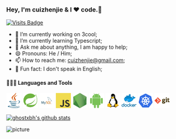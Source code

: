 ### Hey, I'm cuizhenjie & I ❤️ code.👋

[![Visits Badge](https://badges.pufler.dev/visits/sciencepal/sciencepal)](https://badges.pufler.dev/visits/sciencepal/sciencepal)

- 🔭 I’m currently working on 3cool;
- 🌱 I’m currently learning Typescript;
- 💬 Ask me about anything, I am happy to help;
- 😄 Pronouns: He / Him;
- 📫 How to reach me: cuizhenjie@gmail.com;
- 🎉 Fun fact: I don't speak in English;

#### 👨🏻‍💻 Languages and Tools <br />
<code><img height="40" src="https://raw.githubusercontent.com/github/explore/80688e429a7d4ef2fca1e82350fe8e3517d3494d/topics/java/java.png"></code>
<code><img height="40" src="https://raw.githubusercontent.com/github/explore/80688e429a7d4ef2fca1e82350fe8e3517d3494d/topics/spring-boot/spring-boot.png"></code>
<code><img height="40" src="https://raw.githubusercontent.com/github/explore/80688e429a7d4ef2fca1e82350fe8e3517d3494d/topics/mysql/mysql.png"></code>
<code><img height="40" src="https://raw.githubusercontent.com/github/explore/80688e429a7d4ef2fca1e82350fe8e3517d3494d/topics/javascript/javascript.png"></code>
<code><img height="40" src="https://raw.githubusercontent.com/github/explore/80688e429a7d4ef2fca1e82350fe8e3517d3494d/topics/nodejs/nodejs.png"></code>
<code><img height="40" src="https://raw.githubusercontent.com/github/explore/80688e429a7d4ef2fca1e82350fe8e3517d3494d/topics/android/android.png"></code>
<code><img height="40" src="https://raw.githubusercontent.com/github/explore/80688e429a7d4ef2fca1e82350fe8e3517d3494d/topics/linux/linux.png"></code>
<code><img height="40" src="https://raw.githubusercontent.com/github/explore/80688e429a7d4ef2fca1e82350fe8e3517d3494d/topics/docker/docker.png"></code>
<code><img height="40" src="https://raw.githubusercontent.com/github/explore/80688e429a7d4ef2fca1e82350fe8e3517d3494d/topics/kubernetes/kubernetes.png"></code>
<code><img height="40" src="https://raw.githubusercontent.com/github/explore/80688e429a7d4ef2fca1e82350fe8e3517d3494d/topics/git/git.png"></code>

[![ghostxbh's github stats](https://github-readme-stats.vercel.app/api?username=cuizhenjie&show_icons=true&theme=tokyonight)](https://github.com/anuraghazra/github-readme-stats)


![picture](https://cdn.jsdelivr.net/gh/LeeDebug/PicGo/img/20201210233843.gif)
